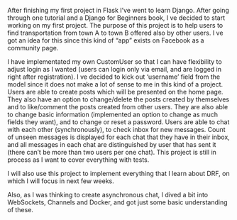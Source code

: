 After finishing my first project in Flask I’ve went to learn Django. After going through one tutorial and a Django for Beginners book, I ve decided to start working on my first project. The purpose of this project is to help users to find transportation from town A to town B offered also by other users. I ve got an idea for this since this kind of “app” exists on Facebook as a community page.

I have implementated my own CustomUser so that I can have flexibility to adjust login as I wanted (users can login only via email, and are logged in right after registration). I ve decided to kick out ‘username’ field from the model since it does not make a lot of sense to me in this kind of a project. Users are able to create posts which will be presented on the home page. They also have an option to change/delete the posts created by themselves and to like/comment the posts created from other users. They are also able to change basic information (implemented an option to change as much fields they want), and to change or reset a password. Users are able to chat with each other (synchronously), to check inbox for new messages. Count of unseen messages is displayed for each chat that they have in their inbox, and all messages in each chat are distinguished by user that has sent it (there can’t be more than two users per one chat). This project is still in process as I want to cover everything with tests.

I will also use this project to implement everything that I learn about DRF, on which I will focus in next few weeks.

Also, as I was thinking to create asynchronous chat, I dived a bit into WebSockets, Channels and Docker, and got just some basic understanding of these.
